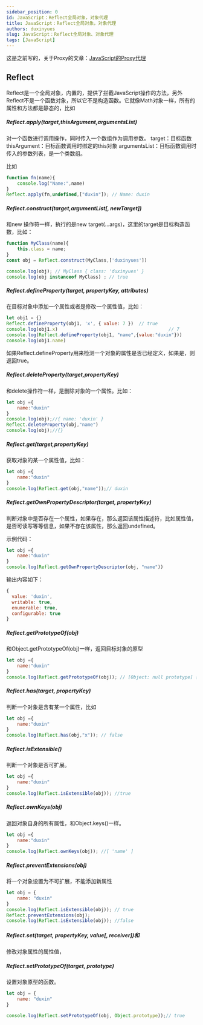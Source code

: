 ```yaml
---
sidebar_position: 0
id: JavaScript：Reflect全局对象，对象代理
title: JavaScript：Reflect全局对象，对象代理
authors: duxinyues
slug: JavaScript：Reflect全局对象、对象代理
tags: [JavaScript]
---
```

这是之前写的，关于Proxy的文章：[JavaScript的Proxy代理](https://blog.csdn.net/xuelian3015/article/details/122780136?ops_request_misc=%257B%2522request%255Fid%2522%253A%2522167351711716782429737475%2522%252C%2522scm%2522%253A%252220140713.130102334.pc%255Fblog.%2522%257D&request_id=167351711716782429737475&biz_id=0&utm_medium=distribute.pc_search_result.none-task-blog-2~blog~first_rank_ecpm_v1~rank_v31_ecpm-1-122780136-null-null.blog_rank_default&utm_term=proxy&spm=1018.2226.3001.4450)

## Reflect

Reflect是一个全局对象，内置的，提供了拦截JavaScript操作的方法，另外Reflect不是一个函数对象，所以它不是构造函数。它就像Math对象一样，所有的属性和方法都是静态的，比如

##### Reflect.apply(target,thisArgument,argumentsList)

对一个函数进行调用操作，同时传入一个数组作为调用参数。
target：目标函数
thisArgument：目标函数调用时绑定的this对象
argumentsList：目标函数调用时传入的参数列表，是一个类数组。

比如

```javascript
function fn(name){
    console.log("Name:",name)
}
Reflect.apply(fn,undefined,["duxin"]); // Name: duxin
```

##### Reflect.construct(target,argumentList[, newTarget])

和new 操作符一样，执行的是new target(...args)，这里的target是目标构造函数，比如：

```javascript
function MyClass(name){
    this.class = name;
}
const obj = Reflect.construct(MyClass,['duxinyues'])

console.log(obj); // MyClass { class: 'duxinyues' }
console.log(obj instanceof MyClass) ; // true
```

##### Reflect.defineProperty(target, propertyKey, attributes)

在目标对象中添加一个属性或者是修改一个属性值，比如：

```javascript
let obj1 = {}
Reflect.defineProperty(obj1, 'x', { value: 7 })  // true
console.log(obj1.x)                                         // 7
console.log(Reflect.defineProperty(obj1, "name",{value:"duxin"}))
console.log(obj1.name) 
```

如果Reflect.defineProperty用来检测一个对象的属性是否已经定义，如果是，则返回true。

##### Reflect.deleteProperty(target,propertyKey)

和delete操作符一样，是删除对象的一个属性。比如：

```javascript
let obj ={
    name:"duxin"
}
console.log(obj);//{ name: 'duxin' }
Reflect.deleteProperty(obj,"name")
console.log(obj);//{}
```

##### Reflect.get(target,propertyKey)

获取对象的某一个属性值，比如：

```javascript
let obj ={
    name:"duxin"
}
console.log(Reflect.get(obj,"name"));// duxin
```

##### Reflect.getOwnPropertyDescriptor(target, propertyKey)

判断对象中是否存在一个属性，如果存在，那么返回该属性描述符，比如属性值，是否可读写等等信息，如果不存在该属性，那么返回undefined。

示例代码：

```javascript
let obj ={
    name:"duxin"
}
console.log(Reflect.getOwnPropertyDescriptor(obj, "name"))
```

输出内容如下：

```javascript
{
  value: 'duxin',
  writable: true,
  enumerable: true,
  configurable: true
}
```

##### Reflect.getPrototypeOf(obj)

和Object.getPrototypeOf(obj)一样，返回目标对象的原型

```javascript
let obj ={
    name:"duxin"
}
console.log(Reflect.getPrototypeOf(obj)); // [Object: null prototype] {}
```

##### Reflect.has(target, propertyKey)

判断一个对象是含有某一个属性，比如

```javascript
let obj ={
    name:"duxin"
}
console.log(Reflect.has(obj,"x")); // false
```

##### Reflect.isExtensible()

判断一个对象是否可扩展。

```javascript
let obj ={
    name:"duxin"
}
console.log(Reflect.isExtensible(obj)); //true
```

##### Reflect.ownKeys(obj)

返回对象自身的所有属性，和Object.keys()一样。

```javascript
let obj ={
    name:"duxin"
}
console.log(Reflect.ownKeys(obj)); //[ 'name' ]
```

##### Reflect.preventExtensions(obj)

将一个对象设置为不可扩展，不能添加新属性

```javascript
let obj = {
    name: "duxin"
}
console.log(Reflect.isExtensible(obj)); // true
Reflect.preventExtensions(obj);
console.log(Reflect.isExtensible(obj)); //false
```

##### Reflect.set(target, propertyKey, value[, receiver])和

修改对象属性的属性值，

##### Reflect.setPrototypeOf(target, prototype)

设置对象原型的函数。

```javascript
let obj = {
    name: "duxin"
}

console.log(Reflect.setPrototypeOf(obj, Object.prototype));// true
```
